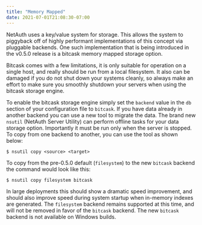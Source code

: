 ```yaml
---
title: "Memory Mapped"
date: 2021-07-01T21:08:30-07:00
---
```


NetAuth uses a key/value system for storage.  This allows the system
to piggyback off of highly performant implementations of this concept
via pluggable backends.  One such implementation that is being
introduced in the v0.5.0 release is a bitcask memory mapped storage
option.

Bitcask comes with a few limitations, it is only suitable for
operation on a single host, and really should be run from a local
filesystem.  It also can be damaged if you do not shut down your
systems cleanly, so always make an effort to make sure you smoothly
shutdown your servers when using the bitcask storage engine.

To enable the bitcask storage engine simply set the `backend` value in
the `db` section of your configuration file to `bitcask`.  If you have
data already in another backend you can use a new tool to migrate the
data.  The brand new `nsutil` (NetAuth Server Utility) can perform
offline tasks for your data storage option.  Importantly it must be
run only when the server is stopped.  To copy from one backend to
another, you can use the tool as shown below:

```
$ nsutil copy <source> <target>
```

To copy from the pre-0.5.0 default (`filesystem`) to the new `bitcask`
backend the command would look like this:

```
$ nsutil copy filesystem bitcask
```

In large deployments this should show a dramatic speed improvement,
and should also improve speed during system startup when in-memory
indexes are generated.  The `filesystem` backend remains supported at
this time, and will not be removed in favor of the `bitcask` backend.
The new `bitcask` backend is not available on Windows builds.


